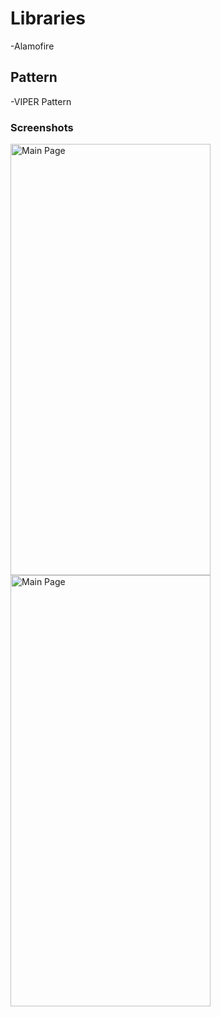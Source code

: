 # Libraries
-Alamofire

## Pattern
-VIPER Pattern

### Screenshots

<img src="https://github.com/MuratYurtseven/WhichCatIsBestForYouApp-Swift/assets/123903809/d3f8c65d-2c26-4b6d-ba19-8ed79f6042aa" alt="Main Page" width="320" height="690">

<img src="https://github.com/MuratYurtseven/WhichCatIsBestForYouApp-Swift/assets/123903809/b9cb300b-e65b-4fa4-85fa-d4f7fde1eef2" alt="Main Page" width="320" height="690">
